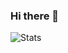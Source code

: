 ### Hi there 👋
![Stats](https://github-readme-stats.vercel.app/api?username=rui-han-crh&show_icons=true&hide_title=true&include_all_commits=true)

<!--
**rui-han-crh/rui-han-crh** is a ✨ _special_ ✨ repository because its `README.md` (this file) appears on your GitHub profile.

Here are some ideas to get you started:

- 🔭 I’m currently working on ...
- 🌱 I’m currently learning ...
- 👯 I’m looking to collaborate on ...
- 🤔 I’m looking for help with ...
- 💬 Ask me about ...
- 📫 How to reach me: ...
- 😄 Pronouns: ...
- ⚡ Fun fact: ...
-->
